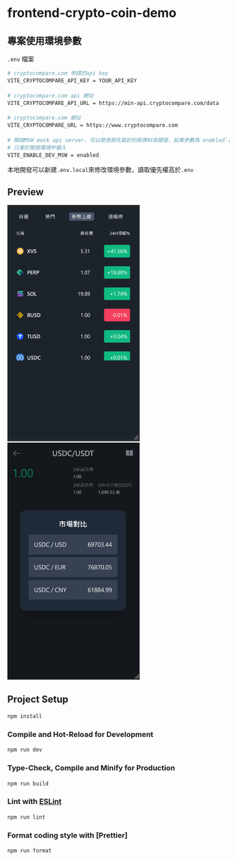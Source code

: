 # frontend-crypto-coin-demo

## 專案使用環境參數

`.env` 檔案

```sh
# cryptocompare.com 申請的api key
VITE_CRYPTOCOMPARE_API_KEY = YOUR_API_KEY

# cryptocompare.com api 網址
VITE_CRYPTOCOMPARE_API_URL = https://min-api.cryptocompare.com/data

# cryptocompare.com 網址
VITE_CRYPTOCOMPARE_URL = https://www.cryptocompare.com

# 開啟MSW mock api server，可以使用預先寫好的假資料來開發，如果參數為`enabled`以外則關閉
# 只會於開發環境中植入
VITE_ENABLE_DEV_MSW = enabled
```

本地開發可以新建`.env.local`來修改環境參數，讀取優先權高於`.env`

## Preview

<img src="public/demo/demo1.png" width="300px" />
<img src="public/demo/demo2.png" width="300px" />

## Project Setup

```sh
npm install
```

### Compile and Hot-Reload for Development

```sh
npm run dev
```

### Type-Check, Compile and Minify for Production

```sh
npm run build
```

### Lint with [ESLint](https://eslint.org/)

```sh
npm run lint
```

### Format coding style with [Prettier]

```sh
npm run format
```
